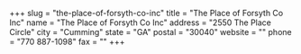 +++
slug = "the-place-of-forsyth-co-inc"
title = "The Place of Forsyth Co Inc"
name = "The Place of Forsyth Co Inc"
address = "2550 The Place Circle"
city = "Cumming"
state = "GA"
postal = "30040"
website = ""
phone = "770 887-1098"
fax = ""
+++
